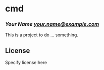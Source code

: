 # cmd
### _Your Name <your.name@example.com>_

This is a project to do ... something.

## License

Specify license here

